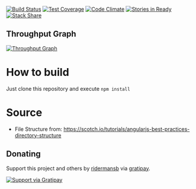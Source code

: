 [![Build Status](https://semaphoreci.com/api/v1/projects/edf2ae1a-b10e-447c-a6e4-e8a3998ce4ef/462856/badge.svg)](https://semaphoreci.com/ridermansb/listfy) [![Test Coverage](https://codeclimate.com/github/Ridermansb/listfy/badges/coverage.svg)](https://codeclimate.com/github/Ridermansb/listfy/coverage) [![Code Climate](https://codeclimate.com/github/Ridermansb/listfy/badges/gpa.svg)](https://codeclimate.com/github/Ridermansb/listfy)  [![Stories in Ready](https://badge.waffle.io/Ridermansb/listfy.png?label=ready&title=ready%20stories)](http://waffle.io/Ridermansb/listfy)  [![Stack Share](http://img.shields.io/badge/tech-stack-0690fa.svg?style=flat)](http://stackshare.io/Ridermansb/listfy)

## Throughput Graph
[![Throughput Graph](https://graphs.waffle.io/Ridermansb/listfy/throughput.svg)](https://waffle.io/Ridermansb/listfy/metrics)

# How to build
Just clone this repository and execute `npm install`

# Source
* File Structure from: https://scotch.io/tutorials/angularjs-best-practices-directory-structure

## Donating
Support this project and others by [ridermansb](https://gratipay.com/ridermansb/) via [gratipay](https://gratipay.com/ridermansb/).

[![Support via Gratipay](https://cdn.rawgit.com/gratipay/gratipay-badge/2.3.0/dist/gratipay.png)](https://gratipay.com/ridermansb/)
